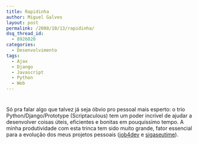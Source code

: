```yaml
---
title: Rapidinha
author: Miguel Galves
layout: post
permalink: /2008/10/13/rapidinha/
dsq_thread_id:
  - 8926020
categories:
  - Desenvolvimento
tags:
  - Ajax
  - Django
  - Javascript
  - Python
  - Web
---
```

# 

Só pra falar algo que talvez já seja óbvio pro pessoal mais esperto: o trio Python/Django/Prototype (Scriptaculous) tem um poder incrível de ajudar a desenvolver coisas úteis, eficientes e bonitas em pouquíssimo tempo. A minha produtividade com esta trinca tem sido muito grande, fator essencial para a evolução dos meus projetos pessoais ([job4dev][1] e [sigaseutime][2]).

 [1]: http://job4dev.com
 [2]: http://www.sigaseutime.com.br